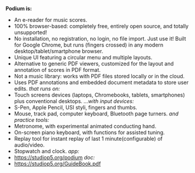 **Podium is:**
- An e-reader for music scores.
- 100% browser-based: completely free, entirely open source, and totally unsupported!
- No installation, no registration, no login, no file import. Just use it!
Built for Google Chrome, but runs (fingers crossed) in any modern desktop/tablet/smartphone browser.
- Unique UI featuring a circular menu and multiple layouts.
- Alternative to generic PDF viewers, customized for the layout and annotation of scores in PDF format.
- Not a music library: works with PDF files stored locally or in the cloud. 
- Uses PDF annotations and embedded document metadata to store user edits.
*that runs on:* 
- Touch screens devices (laptops, Chromebooks, tablets, smartphones) plus conventional desktops.
*...with input devices:*
- S-Pen, Apple Pencil, USI styli, fingers and thumbs.
- Mouse, track pad, computer keyboard, Bluetooth page turners.
*and  practice tools:*
- Metronome, with experimental animated conducting hand.
- On-screen piano keyboard, with functions for assisted tuning.
- Replay tool for instant replay of last 1 minute(configurable) of audio/video.
- Stopwatch and clock.
*app:*
- https://studiop5.org/podium
*doc:*
- https://studiop5.org/GuideBook.pdf


